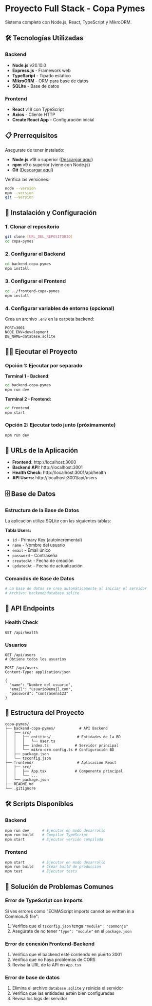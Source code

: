 # Proyecto Full Stack - Copa Pymes

Sistema completo con Node.js, React, TypeScript y MikroORM.

## 🛠️ Tecnologías Utilizadas

### Backend
- **Node.js** v20.10.0
- **Express.js** - Framework web
- **TypeScript** - Tipado estático
- **MikroORM** - ORM para base de datos
- **SQLite** - Base de datos

### Frontend
- **React** v18 con TypeScript
- **Axios** - Cliente HTTP
- **Create React App** - Configuración inicial

## 📋 Prerrequisitos

Asegurate de tener instalado:
- **Node.js** v18 o superior ([Descargar aquí](https://nodejs.org/))
- **npm** v9 o superior (viene con Node.js)
- **Git** ([Descargar aquí](https://git-scm.com/))

Verifica las versiones:
```bash
node --version
npm --version
git --version
```

## 🚀 Instalación y Configuración

### 1. Clonar el repositorio
```bash
git clone [URL_DEL_REPOSITORIO]
cd copa-pymes
```

### 2. Configurar el Backend
```bash
cd backend-copa-pymes
npm install
```

### 3. Configurar el Frontend
```bash
cd ../frontend-copa-pymes
npm install
```

### 4. Configurar variables de entorno (opcional)
Crea un archivo `.env` en la carpeta backend:
```env
PORT=3001
NODE_ENV=development
DB_NAME=database.sqlite
```

## 🏃‍♂️ Ejecutar el Proyecto

### Opción 1: Ejecutar por separado
**Terminal 1 - Backend:**
```bash
cd backend-copa-pymes
npm run dev
```

**Terminal 2 - Frontend:**
```bash
cd frontend
npm start
```

### Opción 2: Ejecutar todo junto (próximamente)
```bash
npm run dev
```

## 📱 URLs de la Aplicación

- **Frontend:** http://localhost:3000
- **Backend API:** http://localhost:3001
- **Health Check:** http://localhost:3001/api/health
- **API Users:** http://localhost:3001/api/users

## 🗄️ Base de Datos

### Estructura de la Base de Datos
La aplicación utiliza SQLite con las siguientes tablas:

**Tabla Users:**
- `id` - Primary Key (autoincremental)
- `name` - Nombre del usuario
- `email` - Email único
- `password` - Contraseña
- `createdAt` - Fecha de creación
- `updatedAt` - Fecha de actualización

### Comandos de Base de Datos
```bash
# La base de datos se crea automáticamente al iniciar el servidor
# Archivo: backend/database.sqlite
```

## 📡 API Endpoints

### Health Check
```http
GET /api/health
```

### Usuarios
```http
GET /api/users
# Obtiene todos los usuarios

POST /api/users
Content-Type: application/json

{
  "name": "Nombre del usuario",
  "email": "usuario@email.com",
  "password": "contraseña123"
}
```

## 📁 Estructura del Proyecto

```
copa-pymes/
├── backend-copa-pymes/           # API Backend
│   ├── src/
│   │   ├── entities/            # Entidades de la BD
│   │   │   └── User.ts
│   │   ├── index.ts            # Servidor principal
│   │   └── mikro-orm.config.ts # Configuración BD
│   ├── package.json
│   └── tsconfig.json
├── frontend/                    # Aplicación React
│   ├── src/
│   │   ├── App.tsx             # Componente principal
│   │   └── ...
│   └── package.json
├── README.md
└── .gitignore
```

## 🛠️ Scripts Disponibles

### Backend
```bash
npm run dev      # Ejecutar en modo desarrollo
npm run build    # Compilar TypeScript
npm start        # Ejecutar versión compilada
```

### Frontend
```bash
npm start        # Ejecutar en modo desarrollo
npm run build    # Crear build de producción
npm test         # Ejecutar tests
```

## 🔧 Solución de Problemas Comunes

### Error de TypeScript con imports
Si ves errores como "ECMAScript imports cannot be written in a CommonJS file":
1. Verifica que el `tsconfig.json` tenga `"module": "commonjs"`
2. Asegúrate de no tener `"type": "module"` en el `package.json`

### Error de conexión Frontend-Backend
1. Verifica que el backend esté corriendo en puerto 3001
2. Verifica que no haya problemas de CORS
3. Revisa la URL de la API en `App.tsx`

### Error de base de datos
1. Elimina el archivo `database.sqlite` y reinicia el servidor
2. Verifica que las entidades estén bien configuradas
3. Revisa los logs del servidor
